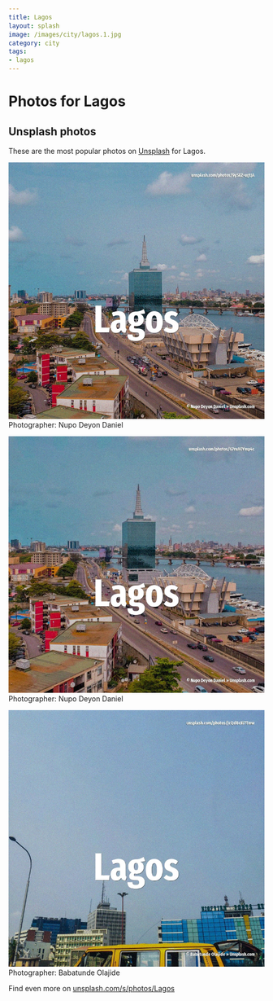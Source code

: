 ```yaml
---
title: Lagos
layout: splash
image: /images/city/lagos.1.jpg
category: city
tags:
- lagos
---
```

# Photos for Lagos
 
## Unsplash photos
These are the most popular photos on [Unsplash](https://unsplash.com) for Lagos.
 
![Lagos](/images/city/lagos.1.jpg)
Photographer:  Nupo Deyon Daniel
 
![Lagos](/images/city/lagos.2.jpg)
Photographer:  Nupo Deyon Daniel
 
![Lagos](/images/city/lagos.3.jpg)
Photographer:  Babatunde Olajide
 
Find even more on [unsplash.com/s/photos/Lagos](https://unsplash.com/s/photos/Lagos)
 
